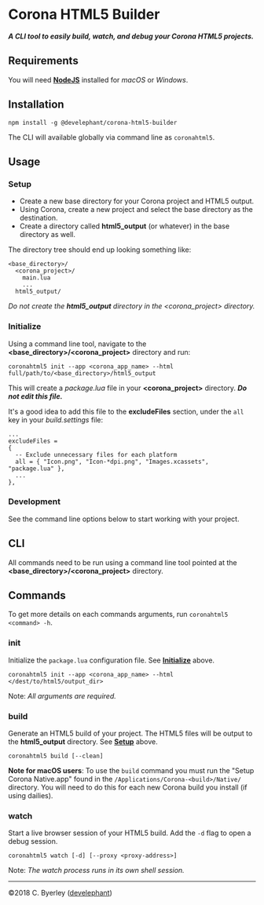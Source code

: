 # Corona HTML5 Builder

___A CLI tool to easily build, watch, and debug your Corona HTML5 projects.___

## Requirements

You will need __[NodeJS](https://nodejs.org/en/download/)__ installed for _macOS_ or _Windows_.

## Installation

```
npm install -g @develephant/corona-html5-builder
```

The CLI will available globally via command line as `coronahtml5`.

## Usage

### Setup

 - Create a new base directory for your Corona project and HTML5 output.
 - Using Corona, create a new project and select the base directory as the destination.
 - Create a directory called __html5_output__ (or whatever) in the base directory as well.

The directory tree should end up looking something like:

```
<base_directory>/
  <corona_project>/
    main.lua
    ...
  html5_output/
```

_Do not create the __html5_output__ directory in the <corona_project> directory._

### Initialize

Using a command line tool, navigate to the __<base_directory>/<corona_project>__ directory and run:

```
coronahtml5 init --app <corona_app_name> --html full/path/to/<base_directory>/html5_output
```

This will create a _package.lua_ file in your __<corona_project>__ directory. ___Do not edit this file.___

It's a good idea to add this file to the __excludeFiles__ section, under the `all` key in your _build.settings_ file:

```
...
excludeFiles =
{
  -- Exclude unnecessary files for each platform
  all = { "Icon.png", "Icon-*dpi.png", "Images.xcassets", "package.lua" },
  ...
},
```

### Development

See the command line options below to start working with your project.

## CLI

All commands need to be run using a command line tool pointed at the __<base_directory>/<corona_project>__ directory.

## Commands

To get more details on each commands arguments, run `coronahtml5 <command> -h`.

### init

Initialize the `package.lua` configuration file. See __[Initialize](#initialize)__ above.

```
coronahtml5 init --app <corona_app_name> --html </dest/to/html5/output_dir>
```

Note: _All arguments are required._

### build

Generate an HTML5 build of your project. The HTML5 files will be output to the __html5_output__ directory. See __[Setup](#setup)__ above.

```
coronahtml5 build [--clean]
```

__Note for macOS users__: To use the `build` command you must run the "Setup Corona Native.app" found in the `/Applications/Corona-<build>/Native/` directory. You will need to do this for each new Corona build you install (if using dailies).

### watch

Start a live browser session of your HTML5 build. Add the `-d` flag to open a debug session.

```
coronahtml5 watch [-d] [--proxy <proxy-address>]
```

Note: _The watch process runs in its own shell session._

___

&copy;2018 C. Byerley ([develephant](https://develephant.com))